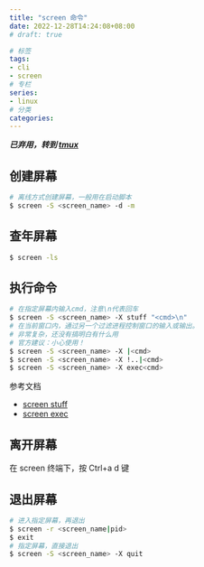```yaml
---
title: "screen 命令"
date: 2022-12-28T14:24:08+08:00
# draft: true

# 标签
tags:
- cli
- screen
# 专栏
series:
- linux
# 分类
categories:
---
```


***已弃用，转到 [tmux](../tmux/)***

## 创建屏幕
```bash
# 离线方式创建屏幕，一般用在启动脚本
$ screen -S <screen_name> -d -m
```
## 查年屏幕
```bash
$ screen -ls
```

## 执行命令
```bash
# 在指定屏幕内输入cmd，注意\n代表回车
$ screen -S <screen_name> -X stuff "<cmd>\n"
# 在当前窗口内，通过另一个过滤进程控制窗口的输入或输出。
# 非常复杂，还没有搞明白有什么用
# 官方建议：小心使用！
$ screen -S <screen_name> -X |<cmd>
$ screen -S <screen_name> -X !..|<cmd>
$ screen -S <screen_name> -X exec<cmd>
```
参考文档
- [screen stuff](https://www.gnu.org/software/screen/manual/screen.html#index-stuff)
- [screen exec](https://www.gnu.org/software/screen/manual/screen.html#index-exec)

## 离开屏幕
在 screen 终端下，按 Ctrl+a d 键

## 退出屏幕
```bash
# 进入指定屏幕，再退出
$ screen -r <screen_name|pid>
$ exit
# 指定屏幕，直接退出
$ screen -S <screen_name> -X quit
```